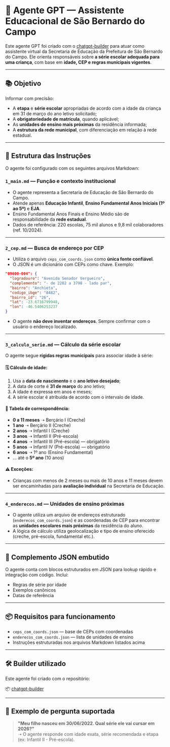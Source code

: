 
# 🧠 Agente GPT — Assistente Educacional de São Bernardo do Campo

Este agente GPT foi criado com o [chatgpt-builder](https://github.com/marceltanuri/chatgpt-builder) para atuar como assistente virtual da Secretaria de Educação da Prefeitura de São Bernardo do Campo. Ele orienta responsáveis sobre **a série escolar adequada para uma criança**, com base em **idade, CEP e regras municipais vigentes**.

---

## 📚 Objetivo

Informar com precisão:

- A **etapa** e **série escolar** apropriadas de acordo com a idade da criança em 31 de março do ano letivo solicitado;
- A **obrigatoriedade de matrícula**, quando aplicável;
- As **unidades de ensino mais próximas** da residência informada;
- A **estrutura da rede municipal**, com diferenciação em relação à rede estadual.

---

## 🧩 Estrutura das Instruções

O agente foi configurado com os seguintes arquivos Markdown:

### `1_main.md` — Função e contexto institucional

- O agente representa a Secretaria de Educação de São Bernardo do Campo.
- Atende apenas **Educação Infantil**, **Ensino Fundamental Anos Iniciais (1º ao 5º)** e **EJA**.
- Ensino Fundamental Anos Finais e Ensino Médio são de responsabilidade da **rede estadual**.
- Dados de referência: 220 escolas, 75 mil alunos e 9,8 mil colaboradores (ref. 10/2024).

---

### `2_cep.md` — Busca de endereço por CEP

- Utiliza o arquivo `ceps_com_coords.json` como **única fonte confiável**.
- O JSON é um dicionário com CEPs como chave. Exemplo:
```json
"09600-004": {
  "logradouro": "Avenida Senador Vergueiro",
  "complemento": "- de 2202 a 3798 - lado par",
  "bairro": "Anchieta",
  "codigo_ibge": "8482",
  "bairro_id": "26",
  "lat": -23.6716799948,
  "lon": -46.5406253237
}
```
- O agente **não deve inventar endereços**. Sempre confirmar com o usuário o endereço localizado.

---

### `3_calculo_serie.md` — Cálculo da série escolar

O agente segue **rígidas regras municipais** para associar idade à série:

#### 🗓 Cálculo de idade:
1. Usa a **data de nascimento** e o **ano letivo desejado**;
2. A data de corte é **31 de março** do ano letivo;
3. A idade é expressa em anos e meses;
4. A série escolar é atribuída de acordo com o intervalo de idade.

#### 📘 Tabela de correspondência:
- **0 a 11 meses** ➝ Berçário I (Creche)
- **1 ano** ➝ Berçário II (Creche)
- **2 anos** ➝ Infantil I (Creche)
- **3 anos** ➝ Infantil II (Pré-escola)
- **4 anos** ➝ Infantil III (Pré-escola) — obrigatório
- **5 anos** ➝ Infantil IV (Pré-escola) — obrigatório
- **6 anos** ➝ 1º ano (Ensino Fundamental)
- … até o **5º ano** (10 anos)

#### ⚠️ Exceções:
- Crianças com menos de 2 meses ou mais de 10 anos e 11 meses devem ser encaminhadas para **avaliação individual** na Secretaria de Educação.

---

### `4_enderecos.md` — Unidades de ensino próximas

- O agente utiliza um arquivo de endereços estruturado (`enderecos_com_coords.json`) e as coordenadas de CEP para encontrar as **unidades escolares mais próximas** da residência do aluno.
- A lógica de cálculo utiliza geolocalização e tipo de ensino oferecido (creche, pré-escola, fundamental etc.).

---

## 🔗 Complemento JSON embutido

O agente conta com blocos estruturados em JSON para lookup rápido e integração com código. Inclui:

- Regras de série por idade
- Exemplos canônicos
- Datas de referência

---

## 📦 Requisitos para funcionamento

- `ceps_com_coords.json` — base de CEPs com coordenadas
- `enderecos_com_coords.json` — lista de unidades de ensino
- Instruções estruturadas nos arquivos Markdown listados acima

---

## 🛠️ Builder utilizado

Este agente foi criado com o repositório:

📦 [chatgpt-builder](https://github.com/marceltanuri/chatgpt-builder)

---

## 🧪 Exemplo de pergunta suportada

> **"Meu filho nasceu em 30/06/2022. Qual série ele vai cursar em 2026?"**  
> ➝ O agente responde com idade exata, série recomendada e etapa (ex: Infantil II - Pré-escola).
